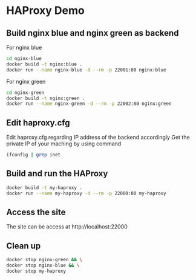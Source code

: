# HAProxy Demo

## Build nginx blue and nginx green as backend
For nginx blue
```bash
cd nginx-blue
docker build -t nginx:blue .
docker run --name nginx-blue -d --rm -p 22001:80 nginx:blue
```
For nginx green
```bash
cd nginx-green
docker build -t nginx:green .
docker run --name nginx-green -d --rm -p 22002:80 nginx:green
```

## Edit haproxy.cfg
Edit haproxy.cfg regarding IP address of the backend accordingly
Get the private IP of your maching by using command
```bash
ifconfig | grep inet
```

## Build and run the HAProxy
```bash
docker build -t my-haproxy .
docker run --name my-haproxy -d --rm -p 22000:80 my-haproxy
```

## Access the site
The site can be access at http://localhost:22000 

## Clean up
```bash
docker stop nginx-green && \
docker stop nginx-blue && \
docker stop my-haproxy
```